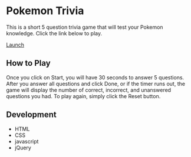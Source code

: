 # Pokemon Trivia
This is a short 5 question trivia game that will test your Pokemon knowledge. Click the link below to play.

<a href="https://joliver017.github.io/Trivia-Game/" target="_blank">Launch</a>

## How to Play
Once you click on Start, you will have 30 seconds to answer 5 questions. After you answer all questions and click Done, or if the timer runs out, the game will display the number of correct, incorrect, and unanswered questions you had. To play again, simply click the Reset button.

## Development
- HTML
- CSS
- javascript
- jQuery
